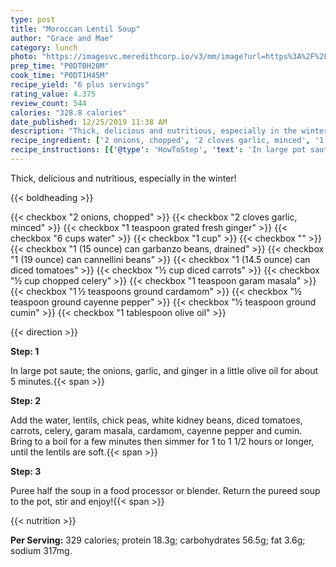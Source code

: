 ```yaml
---
type: post
title: "Moroccan Lentil Soup"
author: "Grace and Mae"
category: lunch
photo: "https://imagesvc.meredithcorp.io/v3/mm/image?url=https%3A%2F%2Fimages.media-allrecipes.com%2Fuserphotos%2F262727.jpg"
prep_time: "P0DT0H20M"
cook_time: "P0DT1H45M"
recipe_yield: "6 plus servings"
rating_value: 4.375
review_count: 544
calories: "328.8 calories"
date_published: 12/25/2019 11:38 AM
description: "Thick, delicious and nutritious, especially in the winter!"
recipe_ingredient: ['2 onions, chopped', '2 cloves garlic, minced', '1 teaspoon grated fresh ginger ', '6 cups water', '1 cup <a href="https://www.allrecipes.com/gallery/red-lentil-recipes/" aria-label="red lentils">red lentils</a>', '1 (15 ounce) can garbanzo beans, drained', '1 (19 ounce) can cannellini beans', '1 (14.5 ounce) can diced tomatoes', '½ cup diced carrots', '½ cup chopped celery', '1 teaspoon garam masala', '1\u2009½ teaspoons ground cardamom', '½ teaspoon ground cayenne pepper', '½ teaspoon ground cumin', '1 tablespoon olive oil']
recipe_instructions: [{'@type': 'HowToStep', 'text': 'In large pot saute; the onions, garlic, and ginger in a little olive oil for about 5 minutes.\n'}, {'@type': 'HowToStep', 'text': 'Add the water, lentils, chick peas, white kidney beans, diced tomatoes, carrots, celery, garam masala, cardamom, cayenne pepper and cumin. Bring to a boil for a few minutes then simmer for 1 to 1 1/2 hours or longer, until the lentils are soft.\n'}, {'@type': 'HowToStep', 'text': 'Puree half the soup in a food processor or blender. Return the pureed soup to the pot, stir and enjoy!\n'}]
---
```


Thick, delicious and nutritious, especially in the winter! 

{{< boldheading >}}

{{< checkbox "2  onions, chopped" >}}
{{< checkbox "2 cloves garlic, minced" >}}
{{< checkbox "1 teaspoon grated fresh ginger" >}}
{{< checkbox "6 cups water" >}}
{{< checkbox "1 cup" >}}
{{< checkbox "" >}}
{{< checkbox "1 (15 ounce) can garbanzo beans, drained" >}}
{{< checkbox "1 (19 ounce) can cannellini beans" >}}
{{< checkbox "1 (14.5 ounce) can diced tomatoes" >}}
{{< checkbox "½ cup diced carrots" >}}
{{< checkbox "½ cup chopped celery" >}}
{{< checkbox "1 teaspoon garam masala" >}}
{{< checkbox "1 ½ teaspoons ground cardamom" >}}
{{< checkbox "½ teaspoon ground cayenne pepper" >}}
{{< checkbox "½ teaspoon ground cumin" >}}
{{< checkbox "1 tablespoon olive oil" >}}


{{< direction >}}

**Step: 1**

In large pot saute; the onions, garlic, and ginger in a little olive oil for about 5 minutes.{{< span >}}

**Step: 2**

Add the water, lentils, chick peas, white kidney beans, diced tomatoes, carrots, celery, garam masala, cardamom, cayenne pepper and cumin. Bring to a boil for a few minutes then simmer for 1 to 1 1/2 hours or longer, until the lentils are soft.{{< span >}}

**Step: 3**

Puree half the soup in a food processor or blender. Return the pureed soup to the pot, stir and enjoy!{{< span >}}

{{< nutrition >}}

**Per Serving:** 329 calories; protein 18.3g; carbohydrates 56.5g; fat 3.6g; sodium 317mg.